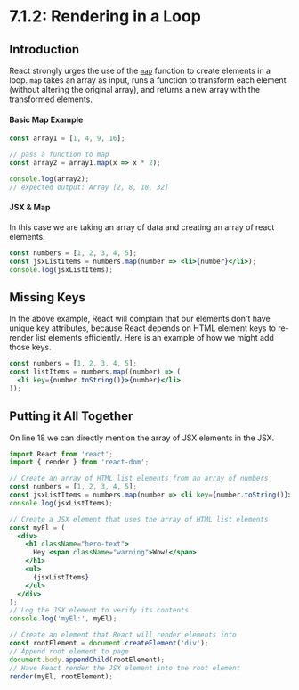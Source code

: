 # 7.1.2: Rendering in a Loop

## Introduction

React strongly urges the use of the [`map`](https://developer.mozilla.org/en-US/docs/Web/JavaScript/Reference/Global_Objects/Array/map) function to create elements in a loop. `map` takes an array as input, runs a function to transform each element \(without altering the original array\), and returns a new array with the transformed elements.

#### Basic Map Example

```jsx
const array1 = [1, 4, 9, 16];

// pass a function to map
const array2 = array1.map(x => x * 2);

console.log(array2);
// expected output: Array [2, 8, 18, 32]
```

#### JSX & Map

In this case we are taking an array of data and creating an array of react elements.

```jsx
const numbers = [1, 2, 3, 4, 5];
const jsxListItems = numbers.map(number => <li>{number}</li>);
console.log(jsxListItems);
```

## Missing Keys

In the above example, React will complain that our elements don't have unique key attributes, because React depends on HTML element keys to re-render list elements efficiently. Here is an example of how we might add those keys.

```jsx
const numbers = [1, 2, 3, 4, 5];
const listItems = numbers.map((number) => (
  <li key={number.toString()}>{number}</li>
));
```

## Putting it All Together

On line 18 we can directly mention the array of JSX elements in the JSX.

```jsx
import React from 'react';
import { render } from 'react-dom';

// Create an array of HTML list elements from an array of numbers
const numbers = [1, 2, 3, 4, 5];
const jsxListItems = numbers.map(number => <li key={number.toString()}>{number}</li>);
console.log(jsxListItems);

// Create a JSX element that uses the array of HTML list elements
const myEl = (
  <div>
    <h1 className="hero-text">
      Hey <span className="warning">Wow!</span>
    </h1>
    <ul>
      {jsxListItems}
    </ul>
  </div>
);
// Log the JSX element to verify its contents
console.log('myEl:', myEl);

// Create an element that React will render elements into
const rootElement = document.createElement('div');
// Append root element to page
document.body.appendChild(rootElement);
// Have React render the JSX element into the root element
render(myEl, rootElement);
```

